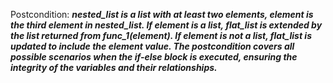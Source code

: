 Postcondition: ***nested_list is a list with at least two elements, element is the third element in nested_list. If element is a list, flat_list is extended by the list returned from func_1(element). If element is not a list, flat_list is updated to include the element value. The postcondition covers all possible scenarios when the if-else block is executed, ensuring the integrity of the variables and their relationships.***